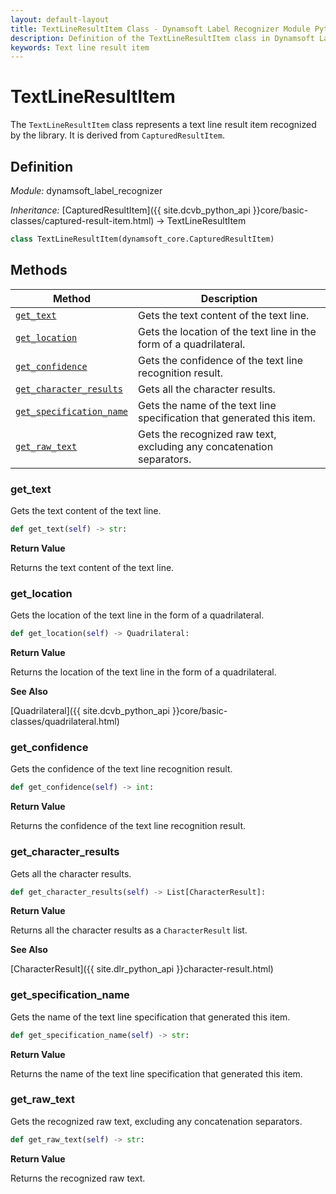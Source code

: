 ```yaml
---
layout: default-layout
title: TextLineResultItem Class - Dynamsoft Label Recognizer Module Python Edition API Reference
description: Definition of the TextLineResultItem class in Dynamsoft Label Recognizer Module Python Edition.
keywords: Text line result item
---
```


# TextLineResultItem

The `TextLineResultItem` class represents a text line result item recognized by the library. It is derived from `CapturedResultItem`.

## Definition

*Module:* dynamsoft_label_recognizer

*Inheritance:* [CapturedResultItem]({{ site.dcvb_python_api }}core/basic-classes/captured-result-item.html) -> TextLineResultItem

```python
class TextLineResultItem(dynamsoft_core.CapturedResultItem)
```

## Methods

| Method               | Description |
|----------------------|-------------|
| [`get_text`](#get_text) | Gets the text content of the text line. |
| [`get_location`](#get_location) | Gets the location of the text line in the form of a quadrilateral. |
| [`get_confidence`](#get_confidence) | Gets the confidence of the text line recognition result. |
| [`get_character_results`](#get_character_results) | Gets all the character results. |
| [`get_specification_name`](#get_specification_name) | Gets the name of the text line specification that generated this item. |
| [`get_raw_text`](#get_raw_text) | Gets the recognized raw text, excluding any concatenation separators. |

### get_text

Gets the text content of the text line.

```python
def get_text(self) -> str:
```

**Return Value**

Returns the text content of the text line.

### get_location

Gets the location of the text line in the form of a quadrilateral.

```python
def get_location(self) -> Quadrilateral:
```

**Return Value**

Returns the location of the text line in the form of a quadrilateral.

**See Also**

[Quadrilateral]({{ site.dcvb_python_api }}core/basic-classes/quadrilateral.html)

### get_confidence

Gets the confidence of the text line recognition result.

```python
def get_confidence(self) -> int:
```

**Return Value**

Returns the confidence of the text line recognition result.

### get_character_results

Gets all the character results.

```python
def get_character_results(self) -> List[CharacterResult]:
```

**Return Value**

Returns all the character results as a `CharacterResult` list.

**See Also**

[CharacterResult]({{ site.dlr_python_api }}character-result.html)

### get_specification_name

Gets the name of the text line specification that generated this item.

```python
def get_specification_name(self) -> str:
```

**Return Value**

Returns the name of the text line specification that generated this item.

### get_raw_text

Gets the recognized raw text, excluding any concatenation separators.

```python
def get_raw_text(self) -> str:
```

**Return Value**

Returns the recognized raw text.
